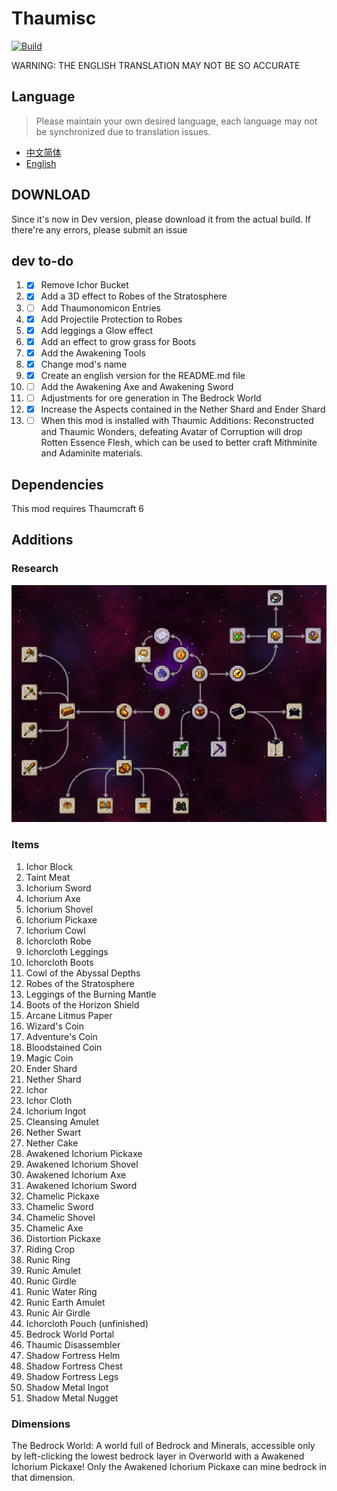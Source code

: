 # Thaumisc

 [![Build](https://github.com/KELETU66666/keletupack/actions/workflows/main.yml/badge.svg?branch=backport)](https://github.com/KELETU66666/keletupack/actions/workflows/main.yml)

WARNING: THE ENGLISH TRANSLATION MAY NOT BE SO ACCURATE

## Language
> Please maintain your own desired language, each language may not be synchronized due to translation issues.


- [中文简体](./README.md)
- [English](./doc/en_us/README.md)

## DOWNLOAD

Since it's now in Dev version, please download it from the actual build. If there're any errors, please submit an issue

## dev to-do

1. - [x] Remove Ichor Bucket
2. - [x] Add a 3D effect to Robes of the Stratosphere
3. - [ ] Add Thaumonomicon Entries
4. - [x] Add Projectile Protection to Robes
5. - [x] Add leggings a Glow effect
6. - [x] Add an effect to grow grass for Boots
7. - [x] Add the Awakening Tools
8. - [x] Change mod's name
9. - [x] Create an english version for the README.md file
10. - [ ] Add the Awakening Axe and Awakening Sword
11. - [ ] Adjustments for ore generation in The Bedrock World
12. - [x] Increase the Aspects contained in the Nether Shard and Ender Shard
13. - [ ] When this mod is installed with Thaumic Additions: Reconstructed and Thaumic Wonders, defeating Avatar of Corruption will drop Rotten Essence Flesh, which can be used to better craft Mithminite and Adaminite materials.

## Dependencies

This mod requires Thaumcraft 6

## Additions

### Research

![Research](./image/Research.png)

### Items

01. Ichor Block
02. Taint Meat
03. Ichorium Sword
04. Ichorium Axe
05. Ichorium Shovel
06. Ichorium Pickaxe
07. Ichorium Cowl
08. Ichorcloth Robe
09. Ichorcloth Leggings
10. Ichorcloth Boots
11. Cowl of the Abyssal Depths
12. Robes of the Stratosphere
13. Leggings of the Burning Mantle
14. Boots of the Horizon Shield
15. Arcane Litmus Paper
16. Wizard's Coin
17. Adventure's Coin
18. Bloodstained Coin
19. Magic Coin
20. Ender Shard
21. Nether Shard
22. Ichor
23. Ichor Cloth
24. Ichorium Ingot
25. Cleansing Amulet
26. Nether Swart
27. Nether Cake
28. Awakened Ichorium Pickaxe
29. Awakened Ichorium Shovel
30. Awakened Ichorium Axe
31. Awakened Ichorium Sword
32. Chamelic Pickaxe
33. Chamelic Sword
34. Chamelic Shovel
35. Chamelic Axe
36. Distortion Pickaxe
37. Riding Crop
38. Runic Ring
39. Runic Amulet
40. Runic Girdle
41. Runic Water Ring
42. Runic Earth Amulet
43. Runic Air Girdle
44. Ichorcloth Pouch (unfinished)
45. Bedrock World Portal
46. Thaumic Disassembler
47. Shadow Fortress Helm
48. Shadow Fortress Chest
49. Shadow Fortress Legs
50. Shadow Metal Ingot
51. Shadow Metal Nugget

### Dimensions

The Bedrock World: A world full of Bedrock and Minerals, accessible only by left-clicking the lowest bedrock layer in Overworld with a Awakened Ichorium Pickaxe! Only the Awakened Ichorium Pickaxe can mine bedrock in that dimension.
